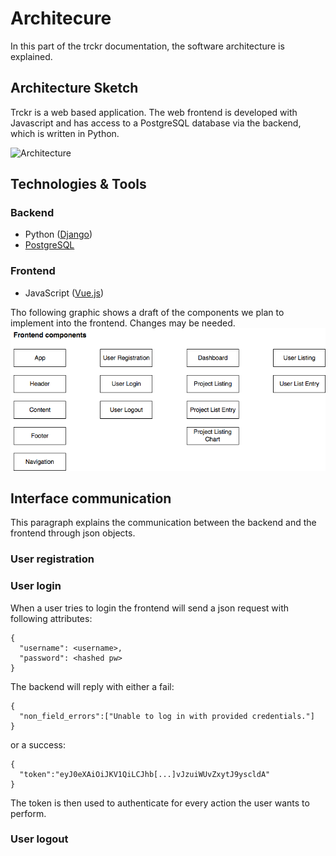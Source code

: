 # Architecure

In this part of the trckr documentation, the software architecture is explained.

## Architecture Sketch

Trckr is a web based application. The web frontend is developed with Javascript and has access to a PostgreSQL database via the backend, which is written in Python.

![Architecture](../img/architecture.png)

## Technologies & Tools

### Backend

* Python ([Django](https://www.djangoproject.com/))
* [PostgreSQL](https://www.postgresql.org/)

### Frontend

* JavaScript ([Vue.js](https://vuejs.org/))

Tho following graphic shows a draft of the components we plan to implement into the frontend. Changes may be needed.
![Frontend Architecture](https://github.com/trckr/trckr-frontend/blob/master/documentation/trckr-frontend-architecture.png)

## Interface communication
This paragraph explains the communication between the backend and the frontend through json objects.

### User registration

### User login
When a user tries to login the frontend will send a json request with following attributes:
```
{
  "username": <username>,
  "password": <hashed pw>
}
```

The backend will reply with either a fail:
```
{
  "non_field_errors":["Unable to log in with provided credentials."]
}
```
or a success:
```
{
  "token":"eyJ0eXAiOiJKV1QiLCJhb[...]vJzuiWUvZxytJ9yscldA"
}
```
The token is then used to authenticate for every action the user wants to perform.

### User logout
